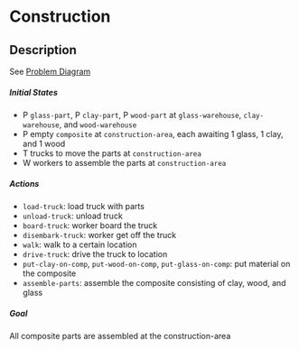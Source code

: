 # Construction

## Description
See [Problem Diagram](construction.jpg)

##### Initial States
- P `glass-part`, P `clay-part`, P `wood-part` at `glass-warehouse`, `clay-warehouse`, and `wood-warehouse`
- P empty `composite` at `construction-area`, each awaiting 1 glass, 1 clay, and 1 wood
- T trucks to move the parts at `construction-area`
- W workers to assemble the parts at `construction-area`

##### Actions
- `load-truck`: load truck with parts
- `unload-truck`: unload truck
- `board-truck`: worker board the truck
- `disembark-truck`: worker get off the truck
- `walk`: walk to a certain location
- `drive-truck`: drive the truck to location
- `put-clay-on-comp`, `put-wood-on-comp`, `put-glass-on-comp`: put material on the composite
- `assemble-parts`: assemble the composite consisting of clay, wood, and glass

##### Goal
All composite parts are assembled at the construction-area